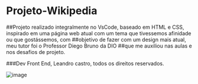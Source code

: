 # Projeto-Wikipedia
##Projeto realizado integralmente no VsCode, baseado em HTML e CSS, inspirado em uma página web atual com um tema que tivessemos afinidade ou que gostássemos, com ##objetivo de fazer com um design mais atual, meu tutor foi o Professor Diego Bruno da DIO
##que me auxiliou nas aulas e nos desafios de projeto.

###Dev Front End, Leandro castro, todos os direitos reservados.

![image](https://user-images.githubusercontent.com/106716899/220439848-95567a43-b9e3-47e9-9730-afed681d3bd5.png)
